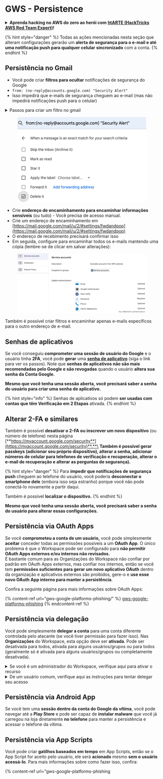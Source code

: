 # GWS - Persistence

<details>

<summary><strong>Aprenda hacking no AWS do zero ao herói com</strong> <a href="https://training.hacktricks.xyz/courses/arte"><strong>htARTE (HackTricks AWS Red Team Expert)</strong></a><strong>!</strong></summary>

Outras formas de apoiar o HackTricks:

* Se você quer ver sua **empresa anunciada no HackTricks** ou **baixar o HackTricks em PDF** Confira os [**PLANOS DE ASSINATURA**](https://github.com/sponsors/carlospolop)!
* Adquira o [**merchandising oficial do PEASS & HackTricks**](https://peass.creator-spring.com)
* Descubra [**A Família PEASS**](https://opensea.io/collection/the-peass-family), nossa coleção de [**NFTs**](https://opensea.io/collection/the-peass-family) exclusivos
* **Junte-se ao grupo** 💬 [**Discord**](https://discord.gg/hRep4RUj7f) ou ao [**grupo do telegram**](https://t.me/peass) ou **siga-me** no **Twitter** 🐦 [**@carlospolopm**](https://twitter.com/carlospolopm)**.**
* **Compartilhe suas técnicas de hacking enviando PRs para os repositórios github do** [**HackTricks**](https://github.com/carlospolop/hacktricks) e [**HackTricks Cloud**](https://github.com/carlospolop/hacktricks-cloud).

</details>

{% hint style="danger" %}
Todas as ações mencionadas nesta seção que alteram configurações gerarão um **alerta de segurança para o e-mail e até uma notificação push para qualquer celular sincronizado** com a conta.
{% endhint %}

## **Persistência no Gmail**

* Você pode criar **filtros para ocultar** notificações de segurança do Google
* `from: (no-reply@accounts.google.com) "Security Alert"`
* Isso impedirá que e-mails de segurança cheguem ao e-mail (mas não impedirá notificações push para o celular)

<details>

<summary>Passos para criar um filtro no gmail</summary>

(Instruções de [**aqui**](https://support.google.com/mail/answer/6579))

1. Abra o [Gmail](https://mail.google.com/).
2. Na caixa de pesquisa no topo, clique em Mostrar opções de pesquisa ![photos tune](https://lh3.googleusercontent.com/cD6YR\_YvqXqNKxrWn2NAWkV6tjJtg8vfvqijKT1\_9zVCrl2sAx9jROKhLqiHo2ZDYTE=w36) .
3. Insira seus critérios de pesquisa. Se você quiser verificar se sua pesquisa funcionou corretamente, veja quais e-mails aparecem clicando em **Pesquisar**.
4. Na parte inferior da janela de pesquisa, clique em **Criar filtro**.
5. Escolha o que você gostaria que o filtro fizesse.
6. Clique em **Criar filtro**.

Verifique seu filtro atual (para excluí-los) em [https://mail.google.com/mail/u/0/#settings/filters](https://mail.google.com/mail/u/0/#settings/filters)

</details>

<figure><img src="../../.gitbook/assets/image (142).png" alt=""><figcaption></figcaption></figure>

* Crie **endereço de encaminhamento para encaminhar informações sensíveis** (ou tudo) - Você precisa de acesso manual.
* Crie um endereço de encaminhamento em [https://mail.google.com/mail/u/2/#settings/fwdandpop](https://mail.google.com/mail/u/2/#settings/fwdandpop)
* O endereço de recebimento precisará confirmar isso
* Em seguida, configure para encaminhar todos os e-mails mantendo uma cópia (lembre-se de clicar em salvar alterações):

<figure><img src="../../.gitbook/assets/image (143).png" alt=""><figcaption></figcaption></figure>

Também é possível criar filtros e encaminhar apenas e-mails específicos para o outro endereço de e-mail.

## Senhas de aplicativos

Se você conseguiu **comprometer uma sessão de usuário do Google** e o usuário tinha **2FA**, você pode **gerar** uma [**senha de aplicativo**](https://support.google.com/accounts/answer/185833?hl=en) (siga o link para ver os passos). Note que **senhas de aplicativos não são mais recomendadas pelo Google e são revogadas** quando o usuário **altera sua senha da Conta Google.**

**Mesmo que você tenha uma sessão aberta, você precisará saber a senha do usuário para criar uma senha de aplicativo.**

{% hint style="info" %}
Senhas de aplicativos só podem **ser usadas com contas que têm Verificação em 2 Etapas** ativada.
{% endhint %}

## Alterar 2-FA e similares

Também é possível **desativar o 2-FA ou inscrever um novo dispositivo** (ou número de telefone) nesta página [**https://myaccount.google.com/security**](https://myaccount.google.com/security)**.**\
**Também é possível gerar passkeys (adicionar seu próprio dispositivo), alterar a senha, adicionar números de celular para telefones de verificação e recuperação, alterar o e-mail de recuperação e alterar as perguntas de segurança).**

{% hint style="danger" %}
Para **impedir que notificações de segurança push** cheguem ao telefone do usuário, você poderia **desconectar o smartphone dele** (embora isso seja estranho) porque você não pode conectá-lo novamente a partir daqui.

Também é possível **localizar o dispositivo.**
{% endhint %}

**Mesmo que você tenha uma sessão aberta, você precisará saber a senha do usuário para alterar essas configurações.**

## Persistência via OAuth Apps

Se você **comprometeu a conta de um usuário,** você pode simplesmente **aceitar** conceder todas as permissões possíveis a um **OAuth App**. O único problema é que o Workspace pode ser configurado para **não permitir OAuth Apps externos e/ou internos não revisados.**\
É bastante comum para as Organizações do Workspace não confiar por padrão em OAuth Apps externos, mas confiar nos internos, então se você tem **permissões suficientes para gerar um novo aplicativo OAuth** dentro da organização e aplicativos externos são proibidos, gere-o e **use esse novo OAuth App interno para manter a persistência**.

Confira a seguinte página para mais informações sobre OAuth Apps:

{% content-ref url="gws-google-platforms-phishing/" %}
[gws-google-platforms-phishing](gws-google-platforms-phishing/)
{% endcontent-ref %}

## Persistência via delegação

Você pode simplesmente **delegar a conta** para uma conta diferente controlada pelo atacante (se você tiver permissão para fazer isso). Nas **Organizações** do Workspace, esta opção deve ser **ativada**. Pode ser desativada para todos, ativada para alguns usuários/grupos ou para todos (geralmente só é ativada para alguns usuários/grupos ou completamente desativada).

<details>

<summary>Se você é um administrador do Workspace, verifique aqui para ativar o recurso</summary>

(Informação [copiada dos docs](https://support.google.com/a/answer/7223765))

Como administrador da sua organização (por exemplo, seu trabalho ou escola), você controla se os usuários podem delegar acesso à sua conta do Gmail. Você pode permitir que todos tenham a opção de delegar sua conta. Ou, permitir apenas que pessoas em certos departamentos configurem delegação. Por exemplo, você pode:

* Adicionar um assistente administrativo como delegado na sua conta do Gmail para que eles possam ler e enviar e-mails em seu nome.
* Adicionar um grupo, como seu departamento de vendas, em Grupos como um delegado para dar acesso a todos a uma conta do Gmail.

Usuários só podem delegar acesso a outro usuário na mesma organização, independentemente do seu domínio ou da sua unidade organizacional.

#### Limites e restrições de delegação

* Opção **Permitir que usuários concedam acesso à sua caixa de correio a um grupo do Google**: Para usar esta opção, ela deve estar ativada para a OU da conta delegada e para a OU de cada membro do grupo. Membros do grupo que pertencem a uma OU sem esta opção ativada não podem acessar a conta delegada.
* Com uso típico, 40 usuários delegados podem acessar uma conta do Gmail ao mesmo tempo. Uso acima da média por um ou mais delegados pode reduzir este número.
* Processos automatizados que acessam o Gmail com frequência também podem reduzir o número de delegados que podem acessar uma conta ao mesmo tempo. Esses processos incluem APIs ou extensões de navegador que acessam o Gmail com frequência.
* Uma única conta do Gmail suporta até 1.000 delegados únicos. Um grupo em Grupos conta como um delegado para o limite.
* Delegação não aumenta os limites de uma conta do Gmail. Contas do Gmail com usuários delegados têm os limites e políticas padrão de uma conta do Gmail. Para detalhes, visite [Limites e políticas do Gmail](https://support.google.com/a/topic/28609).

#### Passo 1: Ativar delegação do Gmail para seus usuários

**Antes de começar:** Para aplicar a configuração para certos usuários, coloque suas contas em uma [unidade organizacional](https://support.google.com/a/topic/1227584).

1. [Faça login](https://admin.google.com/) no seu [Google Admin console](https://support.google.com/a/answer/182076).

Faça login usando uma _conta de administrador_, não sua conta atual CarlosPolop@gmail.com 2. No Admin console, vá para Menu ![](https://storage.googleapis.com/support-kms-prod/JxKYG9DqcsormHflJJ8Z8bHuyVI5YheC0lAp)![e depois](https://storage.googleapis.com/support-kms-prod/Th2Tx0uwPMOhsMPn7nRXMUo3vs6J0pto2DTn)![](https://storage.googleapis.com/support-kms-prod/ocGtUSENh4QebLpvZcmLcNRZyaTBcolMRSyl) **Apps**![e depois](https://storage.googleapis.com/support-kms-prod/Th2Tx0uwPMOhsMPn7nRXMUo3vs6J0pto2DTn)**Google Workspace**![e depois](https://storage.googleapis.com/support-kms-prod/Th2Tx0uwPMOhsMPn7nRXMUo3vs6J0pto2DTn)**Gmail**![e depois](https://storage.googleapis.com/support-kms-prod/Th2Tx0uwPMOhsMPn7nRXMUo3vs6J0pto2DTn)**Configurações do usuário**. 3. Para aplicar a configuração a todos, deixe a unidade organizacional superior selecionada. Caso contrário, selecione uma unidade organizacional filha. 4. Clique em **Delegação de e-mail**. 5. Marque a caixa **Permitir que usuários deleguem acesso à sua caixa de correio a outros usuários no domínio**. 6. (Opcional) Para permitir que os usuários especifiquem quais informações do remetente são incluídas em mensagens delegadas enviadas de sua conta, marque a caixa **Permitir que usuários personalizem esta configuração**. 7. Selecione uma opção para as informações padrão do remetente que são incluídas em mensagens enviadas por delegados:

* **Mostrar o proprietário da conta e o delegado que enviou o e-mail**—Mensagens incluem os endereços de e-mail do proprietário da conta do Gmail e do delegado.
* **Mostrar apenas o proprietário da conta**—Mensagens incluem apenas o endereço de e-mail do proprietário da conta do Gmail. O endereço de e-mail do delegado não é incluído.

8. (Opcional) Para permitir que os usuários adicionem um grupo em Grupos como um delegado, marque a caixa **Permitir que usuários concedam acesso à sua caixa de correio a um grupo do Google**.
9. Clique em **Salvar**. Se você configurou uma unidade organizacional filha, você pode ser capaz de **Herdar** ou **Substituir** as configurações de uma unidade organizacional pai.
10. (Opcional) Para ativar a delegação do Gmail para outras unidades organizacionais, repita os passos 3–9.

As alterações podem levar até 24 horas, mas normalmente acontecem mais rapidamente. [Saiba mais](https://support.google.com/a/answer/7514107)

#### Passo 2: Fazer com que os usuários configurem delegados para suas contas

Depois de ativar a delegação, seus usuários vão para as configurações do Gmail para atribuir delegados. Delegados podem então ler, enviar e receber mensagens em nome do usuário.

Para detalhes, direcione os usuários para [Delegar e colaborar em e-mails](https://support.google.com/a/users/answer/138350).

</details>

<details>

<summary>De um usuário comum, verifique aqui as instruções para tentar delegar seu acesso</summary>

(Info copiada [**dos docs**](https://support.google.com/mail/answer/138350))

Você pode adicionar até 10 delegados.

Se você está usando o Gmail através do seu trabalho, escola ou outra organização:

* Você pode adicionar até 1000 delegados dentro da sua organização.
* Com uso típico, 40 delegados podem acessar uma conta do Gmail ao mesmo tempo.
* Se você usa processos automatizados, como APIs ou extensões de navegador, alguns delegados podem acessar uma conta do Gmail ao mesmo tempo.

1. No seu computador, abra o [Gmail](https://mail.google.com/). Você não pode adicionar delegados pelo aplicativo do Gmail.
2. No canto superior direito, clique em Configurações ![Configurações](https://lh3.googleusercontent.com/p3J-ZSPOLtuBBR\_ofWTFDfdgAYQgi8mR5c76ie8XQ2wjegk7-yyU5zdRVHKybQgUlQ=w36-h36) ![e depois](https://lh3.googleusercontent.com/3\_l97rr0GvhSP2XV5OoCkV2ZDTIisAOczrSdzNCBxhIKWrjXjHucxNwocghoUa39gw=w36-h36) **Ver todas as configurações**.
3. Clique na aba **Contas e Importação** ou **Contas**.
4. Na seção "Conceder acesso à sua conta", clique em **Adicionar outra conta**. Se você está usando o Gmail através do seu trabalho ou escola, sua organização pode restringir a delegação de e-mails. Se você não vir essa configuração, entre em contato com seu administrador.

* Se você não ver Conceder acesso à sua conta, então está restrito.

5. Insira o endereço de e-mail da pessoa que você deseja adicionar. Se você está usando o Gmail através do seu trabalho, escola ou outra organização, e seu administrador permite, você pode inserir o endereço de e-mail de um grupo. Este grupo deve ter o mesmo domínio que sua organização. Membros externos do grupo são negados acesso à delegação.\
   \
   **Importante:** Se a conta que você delegar for uma nova conta ou a senha foi redefinida, o Administrador deve desativar a exigência de alterar a senha quando você fizer o primeiro login.

* [Saiba como um Administrador pode criar um usuário](https://support.google.com/a/answer/33310).
* [Saiba como um Administrador pode redefinir senhas](https://support.google.com/a/answer/33319).

6\. Clique em **Próximo Passo** ![e depois](https://lh3.googleusercontent.com/QbWcYKta5vh\_4-OgUeFmK-JOB0YgLLoGh69P478nE6mKdfpWQniiBabjF7FVoCVXI0g=h36) **Enviar e-mail para conceder acesso**.

A pessoa adicionada receberá um e-mail pedindo para confirmar. O convite expira após uma semana.

Se você adicionou um grupo, todos os membros do grupo se tornarão delegados sem precisar confirmar.

Nota: Pode levar até 24 horas para a delegação começar a ter efeito.

</details>

## Persistência via Android App

Se você tem uma **sessão dentro da conta do Google da vítima**, você pode navegar até a **Play Store** e pode ser capaz de **instalar malware** que você já carregou na loja diretamente **no telefone** para manter a persistência e acessar o telefone da vítima.

## **Persistência via** App Scripts

Você pode criar **gatilhos baseados em tempo** em App Scripts, então se o App Script for aceito pelo usuário, ele será **acionado** mesmo **sem o usuário acessá-lo**. Para mais informações sobre como fazer isso, confira:

\{% content-ref url="gws-google-platforms-phishing
